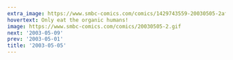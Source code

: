 ```yaml
---
extra_image: https://www.smbc-comics.com/comics/1429743559-20030505-2after.png
hovertext: Only eat the organic humans!
image: https://www.smbc-comics.com/comics/20030505-2.gif
next: '2003-05-09'
prev: '2003-05-01'
title: '2003-05-05'
---
```

